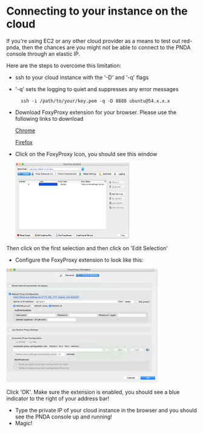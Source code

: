 # Connecting to your instance on the cloud

If you're using EC2 or any other cloud provider as a means to test out red-pnda, then the chances are you might not be able to connect to the PNDA console through an elastic IP.

Here are the steps to overcome this limitation:

* ssh to your cloud instance with the '-D' and '-q' flags 
* '-q' sets the logging to quiet and suppresses any error messages
       
        ssh -i /path/to/your/key.pem -q -D 8888 ubuntu@54.x.x.x 
        
* Download FoxyProxy extension for your browser. Please use the following links to download

	[Chrome](https://chrome.google.com/webstore/detail/foxyproxy-standard/gcknhkkoolaabfmlnjonogaaifnjlfnp?hl=en)
	
	[Firefox](https://addons.mozilla.org/en-US/firefox/addon/foxyproxy-standard/)
	
* Click on the FoxyProxy Icon, you should see this window

	<img src="images/foxyproxy_1.png" alt="FoxyProxy" width="300" height="200"/>

Then click on the first selection and then click on 'Edit Selection'
	
* Configure the FoxyProxy extension to look like this:

<img src="images/foxyproxy.png" alt="FoxyProxy" width="400" height="300"/>

Click 'OK'. Make sure the extension is enabled, you should see a blue indicator to the right of your address bar!

* Type the private IP of your cloud instance in the browser and you should see the PNDA console up and running!
* Magic!

 
